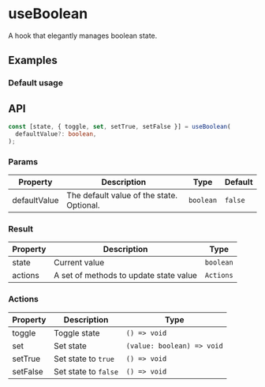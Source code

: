 # useBoolean

A hook that elegantly manages boolean state.

## Examples

### Default usage

<code src="./demo/demo1.tsx"></code>

## API

```typescript
const [state, { toggle, set, setTrue, setFalse }] = useBoolean(
  defaultValue?: boolean,
);
```

### Params

| Property     | Description                               | Type      | Default |
| ------------ | ----------------------------------------- | --------- | ------- |
| defaultValue | The default value of the state. Optional. | `boolean` | `false` |

### Result

| Property | Description                            | Type      |
| -------- | -------------------------------------- | --------- |
| state    | Current value                          | `boolean` |
| actions  | A set of methods to update state value | `Actions` |

### Actions

| Property | Description          | Type                       |
| -------- | -------------------- | -------------------------- |
| toggle   | Toggle state         | `() => void`               |
| set      | Set state            | `(value: boolean) => void` |
| setTrue  | Set state to `true`  | `() => void`               |
| setFalse | Set state to `false` | `() => void`               |
